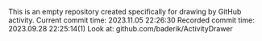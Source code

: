 This is an empty repository created specifically for drawing by GitHub activity.
Current commit time: 2023.11.05 22:26:30
Recorded commit time: 2023.09.28 22:25:14(1)
Look at: github.com/baderik/ActivityDrawer
